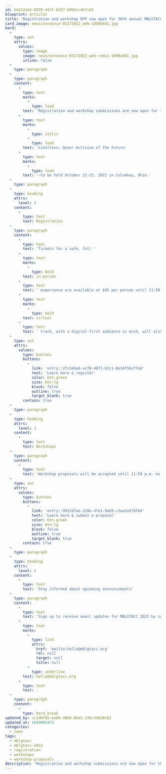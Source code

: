 ```yaml
---
id: be612a3e-8439-443f-b257-b95bccde7c62
blueprint: articles
title: 'Registration and workshop RFP now open for 30th annual MBLGTACC'
card_image: news/announce-03172022_web-1090x681.jpg
bard:
  -
    type: set
    attrs:
      values:
        type: image
        image: news/announce-03172022_web-redux-1090x681.jpg
        inline: false
  -
    type: paragraph
  -
    type: paragraph
    content:
      -
        type: text
        marks:
          -
            type: lead
        text: 'Registration and workshop submissions are now open for the 30th annual Midwest Bisexual Lesbian Gay Transgender Asexual College Conference—'
      -
        type: text
        marks:
          -
            type: italic
          -
            type: lead
        text: 'Limitless: Queer Activism of the Future'
      -
        type: text
        marks:
          -
            type: lead
        text: '—to be held October 21-23, 2022 in Columbus, Ohio.'
  -
    type: paragraph
  -
    type: heading
    attrs:
      level: 3
    content:
      -
        type: text
        text: Registration
  -
    type: paragraph
    content:
      -
        type: text
        text: 'Tickets for a safe, full '
      -
        type: text
        marks:
          -
            type: bold
        text: in-person
      -
        type: text
        text: ' experience are available at $85 per person until 11:59 p.m. ET on October 14, 2022. When purchasing tickets to attend in person, attendees will have an option to add a meal ticket for $10 to attend the lunch and learn program on Saturday, October 22. A dedicated '
      -
        type: text
        marks:
          -
            type: bold
        text: virtual
      -
        type: text
        text: ' track, with a digital-first audience in mind, will also be available for $20 per person through 11:59 p.m ET on October, 20, 2022. Attendees and advisors can find information on registration, hotels, transportation, parking, lodging, and more—including an attendee checklist—on the MBLGTACC website.'
  -
    type: set
    attrs:
      values:
        type: buttons
        buttons:
          -
            link: 'entry::2fc54ba6-acf8-4871-b3c1-8e34f56cf7eb'
            text: 'Learn more & register'
            color: btn-green
            size: btn-lg
            block: false
            outline: true
            target_blank: true
        contain: true
  -
    type: paragraph
  -
    type: heading
    attrs:
      level: 3
    content:
      -
        type: text
        text: Workshops
  -
    type: paragraph
    content:
      -
        type: text
        text: 'Workshop proposals will be accepted until 11:59 p.m. on May 13, 2022 and presenters will be notified of decisions by mid-July. Those leading approved workshops will receive complimentary conference registrations to MBLGTACC in October 2022. Do you have a workshop, or the rumblings of a workshop bouncing around in your mind that you think would add value to the MBLGTACC experience? Apply to present!'
  -
    type: set
    attrs:
      values:
        type: buttons
        buttons:
          -
            link: 'entry::9922d7ae-228e-47e1-9ab9-c3aa3a578f6d'
            text: 'Learn more & submit a proposal'
            color: btn-green
            size: btn-lg
            block: false
            outline: true
            target_blank: true
        contain: true
  -
    type: paragraph
  -
    type: heading
    attrs:
      level: 2
    content:
      -
        type: text
        text: 'Stay informed about upcoming announcements'
  -
    type: paragraph
    content:
      -
        type: text
        text: 'Sign up to receive email updates for MBLGTACC 2022 by submitting your email address using the form at the bottom of this announcement. Questions? Send us a message at '
      -
        type: text
        marks:
          -
            type: link
            attrs:
              href: 'mailto:hello@mblgtacc.org'
              rel: null
              target: null
              title: null
          -
            type: underline
        text: hello@mblgtacc.org
      -
        type: text
        text: .
  -
    type: paragraph
    content:
      -
        type: hard_break
updated_by: cc1d6f85-bab6-480d-8bd1-226c3d628cb2
updated_at: 1649085473
categories:
  - news
tags:
  - mblgtacc
  - mblgtacc-2022
  - registration
  - workshops
  - workshop-proposals
description: 'Registration and workshop submissions are now open for the 30th annual Midwest Bisexual Lesbian Gay Transgender Asexual College Conference, to be held October 21-23, 2022 in Columbus, Ohio. Tickets for a safe, full in-person experience are available at $85 per person until 11:59 p.m. ET on October 14, 2022.'
---
```

